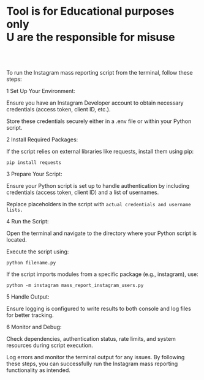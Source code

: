 <h1> Tool is for Educational purposes only
  <br>
  U are the responsible for misuse </h1>
<br>
<br>

To run the Instagram mass reporting script from the terminal, follow these steps:


1 Set Up Your Environment:

Ensure you have an Instagram Developer account to obtain necessary credentials (access token, client ID, etc.).

Store these credentials securely either in a .env file or within your Python script.



2 Install Required Packages:

If the script relies on external libraries like requests, install them using pip:

  `pip install requests`




3 Prepare Your Script:

Ensure your Python script is set up to handle authentication by including credentials (access token, client ID) and a list of usernames.

Replace placeholders in the script with  `actual credentials and username lists.`



4 Run the Script:

Open the terminal and navigate to the directory where your Python script is located.

Execute the script using:

 `python filename.py`


If the script imports modules from a specific package (e.g., instagram), use:

 `python -m instagram mass_report_instagram_users.py`




5 Handle Output:

Ensure logging is configured to write results to both console and log files for better tracking.



6 Monitor and Debug:

Check dependencies, authentication status, rate limits, and system resources during script execution.

Log errors and monitor the terminal output for any issues.
By following these steps, you can successfully run the Instagram mass reporting functionality as intended.
